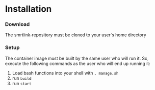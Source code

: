 # Installation

### Download

The smrtlink-repository must be cloned to your user's home directory

### Setup

The container image must be built by the same user who will run it. So, execute
the following commands as the user who will end up running it:

1. Load bash functions into your shell with `. manage.sh`
2. run `build`
3. run `start`
